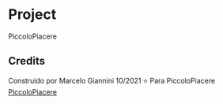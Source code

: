 # Project

PiccoloPiacere

## Credits

Construido por Marcelo Giannini 10/2021 ⭐
Para PiccoloPiacere  [PiccoloPiacere](https://www.instagram.com/piccolopiacere_1/)
